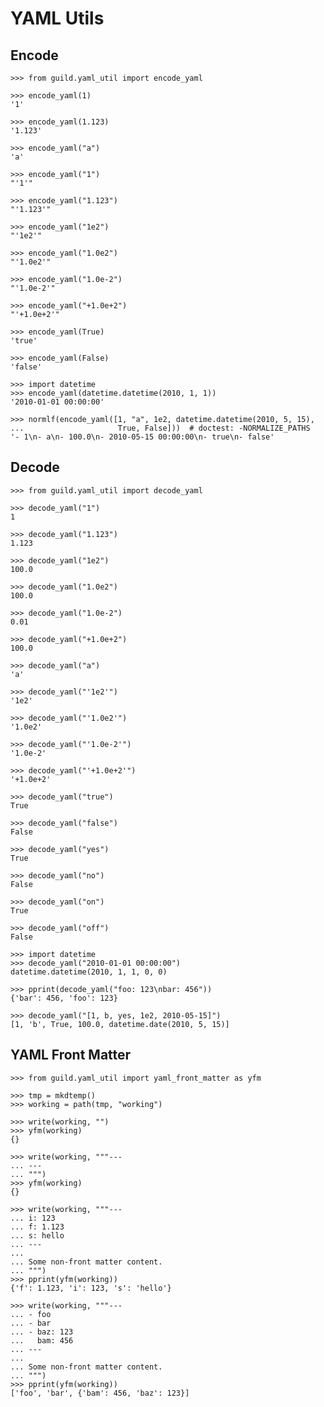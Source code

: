 # YAML Utils

## Encode

    >>> from guild.yaml_util import encode_yaml

    >>> encode_yaml(1)
    '1'

    >>> encode_yaml(1.123)
    '1.123'

    >>> encode_yaml("a")
    'a'

    >>> encode_yaml("1")
    "'1'"

    >>> encode_yaml("1.123")
    "'1.123'"

    >>> encode_yaml("1e2")
    "'1e2'"

    >>> encode_yaml("1.0e2")
    "'1.0e2'"

    >>> encode_yaml("1.0e-2")
    "'1.0e-2'"

    >>> encode_yaml("+1.0e+2")
    "'+1.0e+2'"

    >>> encode_yaml(True)
    'true'

    >>> encode_yaml(False)
    'false'

    >>> import datetime
    >>> encode_yaml(datetime.datetime(2010, 1, 1))
    '2010-01-01 00:00:00'

    >>> normlf(encode_yaml([1, "a", 1e2, datetime.datetime(2010, 5, 15),
    ...                     True, False]))  # doctest: -NORMALIZE_PATHS
    '- 1\n- a\n- 100.0\n- 2010-05-15 00:00:00\n- true\n- false'

## Decode

    >>> from guild.yaml_util import decode_yaml

    >>> decode_yaml("1")
    1

    >>> decode_yaml("1.123")
    1.123

    >>> decode_yaml("1e2")
    100.0

    >>> decode_yaml("1.0e2")
    100.0

    >>> decode_yaml("1.0e-2")
    0.01

    >>> decode_yaml("+1.0e+2")
    100.0

    >>> decode_yaml("a")
    'a'

    >>> decode_yaml("'1e2'")
    '1e2'

    >>> decode_yaml("'1.0e2'")
    '1.0e2'

    >>> decode_yaml("'1.0e-2'")
    '1.0e-2'

    >>> decode_yaml("'+1.0e+2'")
    '+1.0e+2'

    >>> decode_yaml("true")
    True

    >>> decode_yaml("false")
    False

    >>> decode_yaml("yes")
    True

    >>> decode_yaml("no")
    False

    >>> decode_yaml("on")
    True

    >>> decode_yaml("off")
    False

    >>> import datetime
    >>> decode_yaml("2010-01-01 00:00:00")
    datetime.datetime(2010, 1, 1, 0, 0)

    >>> pprint(decode_yaml("foo: 123\nbar: 456"))
    {'bar': 456, 'foo': 123}

    >>> decode_yaml("[1, b, yes, 1e2, 2010-05-15]")
    [1, 'b', True, 100.0, datetime.date(2010, 5, 15)]

## YAML Front Matter

    >>> from guild.yaml_util import yaml_front_matter as yfm

    >>> tmp = mkdtemp()
    >>> working = path(tmp, "working")

    >>> write(working, "")
    >>> yfm(working)
    {}

    >>> write(working, """---
    ... ---
    ... """)
    >>> yfm(working)
    {}

    >>> write(working, """---
    ... i: 123
    ... f: 1.123
    ... s: hello
    ... ---
    ...
    ... Some non-front matter content.
    ... """)
    >>> pprint(yfm(working))
    {'f': 1.123, 'i': 123, 's': 'hello'}

    >>> write(working, """---
    ... - foo
    ... - bar
    ... - baz: 123
    ...   bam: 456
    ... ---
    ...
    ... Some non-front matter content.
    ... """)
    >>> pprint(yfm(working))
    ['foo', 'bar', {'bam': 456, 'baz': 123}]
